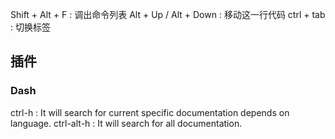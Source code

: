 
Shift + Alt + F : 调出命令列表
Alt + Up / Alt + Down : 移动这一行代码
ctrl + tab : 切换标签

## 插件

### Dash
ctrl-h : It will search for current specific documentation depends on language.
ctrl-alt-h : It will search for all documentation.